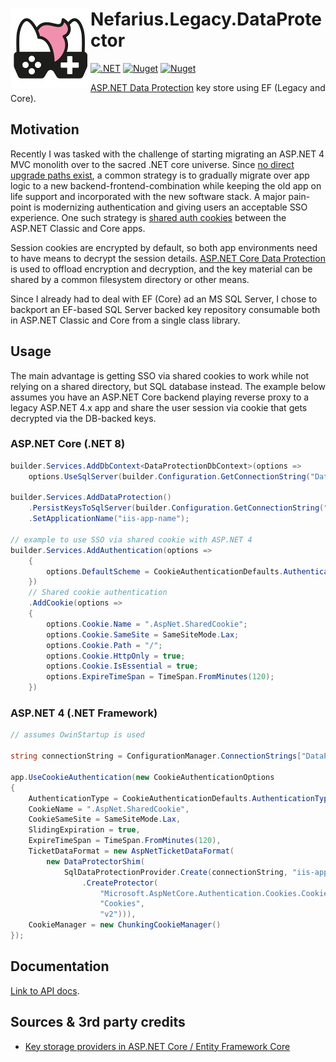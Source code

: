 # <img src="assets/NSS-128x128.png" align="left" />Nefarius.Legacy.DataProtector

[![.NET](https://github.com/nefarius/Nefarius.Legacy.DataProtector/actions/workflows/build.yml/badge.svg)](https://github.com/nefarius/Nefarius.Legacy.DataProtector/actions/workflows/build.yml)
[![Nuget](https://img.shields.io/nuget/v/Nefarius.Legacy.DataProtector)](https://www.nuget.org/packages/Nefarius.Legacy.DataProtector/)
[![Nuget](https://img.shields.io/nuget/dt/Nefarius.Legacy.DataProtector)](https://www.nuget.org/packages/Nefarius.Legacy.DataProtector/)

[ASP.NET Data Protection](https://learn.microsoft.com/en-us/aspnet/core/security/data-protection/introduction?view=aspnetcore-9.0)
key store using EF (Legacy and Core).

## Motivation

Recently I was tasked with the challenge of starting migrating an ASP.NET 4 MVC monolith over to the sacred .NET core
universe.
Since [no direct upgrade paths exist](https://learn.microsoft.com/en-us/aspnet/core/migration/proper-to-2x/?view=aspnetcore-9.0),
a common strategy is to gradually migrate over app logic to a new backend-frontend-combination while keeping the old app
on life support and incorporated with the new software stack.
A major pain-point is modernizing authentication and giving users an acceptable SSO experience.
One such strategy
is [shared auth cookies](https://learn.microsoft.com/en-us/aspnet/core/security/cookie-sharing?view=aspnetcore-9.0)
between the ASP.NET Classic and Core apps.

Session cookies are encrypted by default, so both app environments need to have means to decrypt the session
details.
[ASP.NET Core Data Protection](https://learn.microsoft.com/en-us/aspnet/core/security/data-protection/introduction?view=aspnetcore-9.0)
is used to offload encryption and decryption, and the key material can be shared by a common filesystem directory or
other means.

Since I already had to deal with EF (Core) ad an MS SQL Server, I chose to backport an EF-based SQL Server backed key
repository consumable both in ASP.NET Classic and Core from a single class library.

## Usage

The main advantage is getting SSO via shared cookies to work while not relying on a shared directory, but SQL database
instead.
The example below assumes you have an ASP.NET Core backend playing reverse proxy to a legacy ASP.NET 4.x app
and share the user session via cookie that gets decrypted via the DB-backed keys.

### ASP.NET Core (.NET 8)

```csharp
builder.Services.AddDbContext<DataProtectionDbContext>(options =>
    options.UseSqlServer(builder.Configuration.GetConnectionString("DataProtection")));

builder.Services.AddDataProtection()
    .PersistKeysToSqlServer(builder.Configuration.GetConnectionString("DataProtection")!)    
    .SetApplicationName("iis-app-name");

// example to use SSO via shared cookie with ASP.NET 4 
builder.Services.AddAuthentication(options =>
    {
        options.DefaultScheme = CookieAuthenticationDefaults.AuthenticationScheme;
    })
    // Shared cookie authentication
    .AddCookie(options =>
    {
        options.Cookie.Name = ".AspNet.SharedCookie";
        options.Cookie.SameSite = SameSiteMode.Lax;
        options.Cookie.Path = "/";
        options.Cookie.HttpOnly = true;
        options.Cookie.IsEssential = true;
        options.ExpireTimeSpan = TimeSpan.FromMinutes(120);
    })
```

### ASP.NET 4 (.NET Framework)

```csharp
// assumes OwinStartup is used

string connectionString = ConfigurationManager.ConnectionStrings["DataProtection"].ConnectionString;

app.UseCookieAuthentication(new CookieAuthenticationOptions
{
    AuthenticationType = CookieAuthenticationDefaults.AuthenticationType,
    CookieName = ".AspNet.SharedCookie",
    CookieSameSite = SameSiteMode.Lax,
    SlidingExpiration = true,
    ExpireTimeSpan = TimeSpan.FromMinutes(120),
    TicketDataFormat = new AspNetTicketDataFormat(
        new DataProtectorShim(
            SqlDataProtectionProvider.Create(connectionString, "iis-app-name")
                .CreateProtector(
                    "Microsoft.AspNetCore.Authentication.Cookies.CookieAuthenticationMiddleware",
                    "Cookies",
                    "v2"))),
    CookieManager = new ChunkingCookieManager()
});
```

## Documentation

[Link to API docs](docs/index.md).

## Sources & 3rd party credits

- [Key storage providers in ASP.NET Core / Entity Framework Core](https://learn.microsoft.com/en-us/aspnet/core/security/data-protection/implementation/key-storage-providers?view=aspnetcore-8.0&tabs=visual-studio#entity-framework-core)
